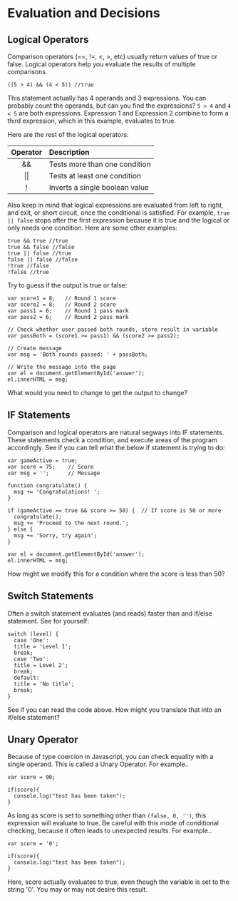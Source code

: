 # Evaluation and Decisions

## Logical Operators

Comparison operators (==, !=, <, >, etc) usually return values of true or false. Logical operators help you evaluate the results of multiple comparisons. 

`((5 > 4) && (4 < 5)) //true`

This statement actually has 4 operands and 3 expressions. You can probably count the operands, but can you find the expressions? `5 > 4` and `4 < 5` are both expressions. Expression 1 and Expression 2 combine to form a third expression, which in this example, evaluates to true. 

Here are the rest of the logical operators:

Operator | Description 
:---: | :--- 
&& | Tests more than one condition
\|\| | Tests at least one condition
! | Inverts a single boolean value

Also keep in mind that logical expressions are evaluated from left to right, and exit, or short circuit, once the conditional is satisfied. For example, `true || false` stops after the first expression because it is true and the logical or only needs one condition. Here are some other examples:

```
true && true //true
true && false //false
true || false //true
false || false //false
!true //false
!false //true
```

Try to guess if the output is true or false:

```
var score1 = 8;   // Round 1 score
var score2 = 8;   // Round 2 score
var pass1 = 6;    // Round 1 pass mark
var pass2 = 6;    // Round 2 pass mark

// Check whether user passed both rounds, store result in variable
var passBoth = (score1 >= pass1) && (score2 >= pass2);

// Create message
var msg = 'Both rounds passed: ' + passBoth;

// Write the message into the page
var el = document.getElementById('answer');
el.innerHTML = msg;
```
What would you need to change to get the output to change?

## IF Statements

Comparison and logical operators are natural segways into IF statements. These statements check a condition, and execute areas of the program accordingly. See if you can tell what the below if statement is trying to do:

```
var gameActive = true;
var score = 75;    // Score
var msg = '';      // Message

function congratulate() {
  msg += 'Congratulations! ';
}

if (gameActive == true && score >= 50) {  // If score is 50 or more
  congratulate();
  msg += 'Proceed to the next round.';
} else {
  msg += 'Sorry, try again';
}

var el = document.getElementById('answer');
el.innerHTML = msg;
```

How might we modify this for a condition where the score is less than 50?

## Switch Statements

Often a switch statement evaluates (and reads) faster than and if/else statement. See for yourself:

```
switch (level) {
  case 'One':
  title = 'Level 1';
  break;
  case 'Two':
  title = Level 2';
  break;
  default:
  title = 'No title';
  break;
}
```
See if you can read the code above. How might you translate that into an if/else statement?

## Unary Operator

Because of type coercion in Javascript, you can check equality with a single operand. This is called a Unary Operator. For example..

```
var score = 90;

if(score){
  console.log("test has been taken");
}
```
As long as score is set to something other than `(false, 0, '')`, this expression will evaluate to true. Be careful with this mode of conditional checking, because it often leads to unexpected results. For example..

```
var score = '0';

if(score){
  console.log("test has been taken");
}
```
Here, score actually evaluates to true, even though the variable is set to the string '0'. You may or may not desire this result. 

